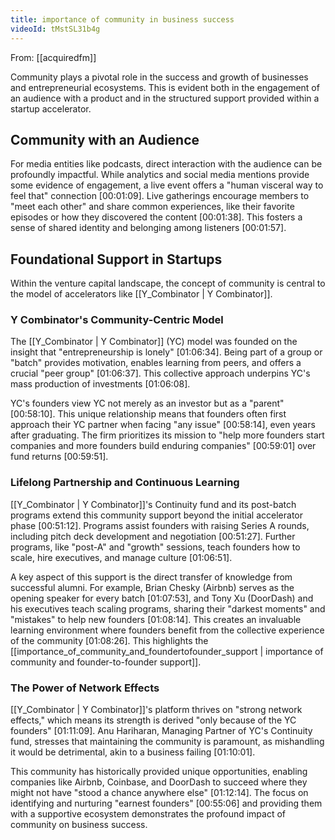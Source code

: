 ```yaml
---
title: importance of community in business success
videoId: tMstSL31b4g
---
```


From: [[acquiredfm]] <br/> 

Community plays a pivotal role in the success and growth of businesses and entrepreneurial ecosystems. This is evident both in the engagement of an audience with a product and in the structured support provided within a startup accelerator.

## Community with an Audience
For media entities like podcasts, direct interaction with the audience can be profoundly impactful. While analytics and social media mentions provide some evidence of engagement, a live event offers a "human visceral way to feel that" connection <a class="yt-timestamp" data-t="00:01:09">[00:01:09]</a>. Live gatherings encourage members to "meet each other" and share common experiences, like their favorite episodes or how they discovered the content <a class="yt-timestamp" data-t="00:01:38">[00:01:38]</a>. This fosters a sense of shared identity and belonging among listeners <a class="yt-timestamp" data-t="00:01:57">[00:01:57]</a>.

## Foundational Support in Startups
Within the venture capital landscape, the concept of community is central to the model of accelerators like [[Y_Combinator | Y Combinator]].

### Y Combinator's Community-Centric Model
The [[Y_Combinator | Y Combinator]] (YC) model was founded on the insight that "entrepreneurship is lonely" <a class="yt-timestamp" data-t="01:06:34">[01:06:34]</a>. Being part of a group or "batch" provides motivation, enables learning from peers, and offers a crucial "peer group" <a class="yt-timestamp" data-t="01:06:37">[01:06:37]</a>. This collective approach underpins YC's mass production of investments <a class="yt-timestamp" data-t="01:06:08">[01:06:08]</a>.

YC's founders view YC not merely as an investor but as a "parent" <a class="yt-timestamp" data-t="00:58:10">[00:58:10]</a>. This unique relationship means that founders often first approach their YC partner when facing "any issue" <a class="yt-timestamp" data-t="00:58:14">[00:58:14]</a>, even years after graduating. The firm prioritizes its mission to "help more founders start companies and more founders build enduring companies" <a class="yt-timestamp" data-t="00:59:01">[00:59:01]</a> over fund returns <a class="yt-timestamp" data-t="00:59:51">[00:59:51]</a>.

### Lifelong Partnership and Continuous Learning
[[Y_Combinator | Y Combinator]]'s Continuity fund and its post-batch programs extend this community support beyond the initial accelerator phase <a class="yt-timestamp" data-t="00:51:12">[00:51:12]</a>. Programs assist founders with raising Series A rounds, including pitch deck development and negotiation <a class="yt-timestamp" data-t="00:51:27">[00:51:27]</a>. Further programs, like "post-A" and "growth" sessions, teach founders how to scale, hire executives, and manage culture <a class="yt-timestamp" data-t="01:06:51">[01:06:51]</a>.

A key aspect of this support is the direct transfer of knowledge from successful alumni. For example, Brian Chesky (Airbnb) serves as the opening speaker for every batch <a class="yt-timestamp" data-t="01:07:53">[01:07:53]</a>, and Tony Xu (DoorDash) and his executives teach scaling programs, sharing their "darkest moments" and "mistakes" to help new founders <a class="yt-timestamp" data-t="01:08:14">[01:08:14]</a>. This creates an invaluable learning environment where founders benefit from the collective experience of the community <a class="yt-timestamp" data-t="01:08:26">[01:08:26]</a>. This highlights the [[importance_of_community_and_foundertofounder_support | importance of community and founder-to-founder support]].

### The Power of Network Effects
[[Y_Combinator | Y Combinator]]'s platform thrives on "strong network effects," which means its strength is derived "only because of the YC founders" <a class="yt-timestamp" data-t="01:11:09">[01:11:09]</a>. Anu Hariharan, Managing Partner of YC's Continuity fund, stresses that maintaining the community is paramount, as mishandling it would be detrimental, akin to a business failing <a class="yt-timestamp" data-t="01:10:01">[01:10:01]</a>.

This community has historically provided unique opportunities, enabling companies like Airbnb, Coinbase, and DoorDash to succeed where they might not have "stood a chance anywhere else" <a class="yt-timestamp" data-t="01:12:14">[01:12:14]</a>. The focus on identifying and nurturing "earnest founders" <a class="yt-timestamp" data-t="00:55:06">[00:55:06]</a> and providing them with a supportive ecosystem demonstrates the profound impact of community on business success.